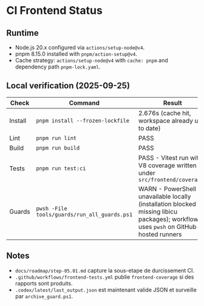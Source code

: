 # CI Frontend Status

## Runtime
- Node.js 20.x configured via `actions/setup-node@v4`.
- pnpm 8.15.0 installed with `pnpm/action-setup@v4`.
- Cache strategy: `actions/setup-node@v4` with `cache: pnpm` and dependency path `pnpm-lock.yaml`.

## Local verification (2025-09-25)
| Check | Command | Result |
| --- | --- | --- |
| Install | `pnpm install --frozen-lockfile` | 2.676s (cache hit, workspace already up to date) |
| Lint | `pnpm run lint` | PASS |
| Build | `pnpm run build` | PASS |
| Tests | `pnpm run test:ci` | PASS - Vitest run with V8 coverage written under `src/frontend/coverage/` |
| Guards | `pwsh -File tools/guards/run_all_guards.ps1` | WARN - PowerShell 7 unavailable locally (installation blocked by missing libicu packages); workflow uses `pwsh` on GitHub-hosted runners |

## Notes
- `docs/roadmap/step-05.01.md` capture la sous-etape de durcissement CI.
- `.github/workflows/frontend-tests.yml` publie `frontend-coverage` si des rapports sont produits.
- `.codex/latest/last_output.json` est maintenant valide JSON et surveille par `archive_guard.ps1`.
